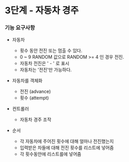 # 3단계 - 자동차 경주
###  기능 요구사항
 - 자동차
   - 횟수 동안 전진 또는 멈출 수 있다. 
   - 0 ~ 9 RANDOM 값으로 RANDOM >= 4 인 경우 전진.
   - 자동차 전진은  ' - ' 로 표시     
   - 자동차는 '전진'만 가능하다.
 
 - 자동차를 객체화
   - 전진 (advance)
   - 횟수 (attempt)
   
 - 컨트롤러
   - 자동차 경주 조작
 
 
 - 순서
   - 각 자동차에 주어진 횟수에 대해 얼마나 전진했는지
   - 입력받은 차들에 대해 전진 횟수를 리스트에 넣어줌
   - 각 횟수동안에 리스트를에 넣어줌
      